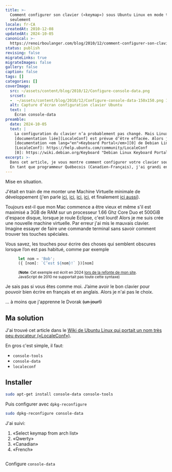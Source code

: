 ```yaml
---
title: >-
  Comment configurer son clavier («keymap») sous Ubuntu Linux en mode terminal
  seulement
locale: fr-CA
createdAt: 2010-12-08
updatedAt: 2024-10-05
canonical: >-
  https://renoirboulanger.com/blog/2010/12/comment-configurer-son-clavier-keymap-sous-ubuntu-linux-en-mode-terminal-seulement/
status: publish
revising: false
migrateLinks: true
migrateImages: false
gallery: false
caption: false
tags: []
categories: []
coverImage:
  src: ~/assets/content/blog/2010/12/Configure-console-data.png
  srcset:
  -  ~/assets/content/blog/2010/12/Configure-console-data-150x150.png 150w
  alt: Capture d’écran configuration clavier Ubuntu
  text: |
    Écran console-data
preamble:
  date: 2024-10-05
  text: |
    La configuration du clavier n’a probablement pas changé. Mais Linux est devenu de plus en plus visuel et la
    [documentation liée][LocaleConf] est prévue d’être effacée. Alors j’ira probablement vers la
    [documentation <em lang="en">Keyboard Portal</em>][0] de Debian Linux.
    [LocaleConf]: https://help.ubuntu.com/community/LocaleConf
    [0]: https://wiki.debian.org/Keyboard "Debian Linux Keyboard Portal"
excerpt: >-
  Dans cet article, je vous montre comment configurer votre clavier sous Linux, spécifiquement pour les besoins des programmeurs québécois ou canadiens-français. Cela inclut la prise en charge des lettres accentuées et des caractères spéciaux essentiels pour la programmation.
  En tant que programmeur Québecois (Canadien-Français), j'ai grandi en apprenant à taper au clavier durant mon adolescence. Cela m'a amené à m'habituer non seulement aux lettres accentuées, une disposition essentielle pour moi lors de chaque moment que je suis devant un clavier.
---
```


Mise en situation.

J'était en train de me monter une Machine Virtuelle minimale de développement (j'en parle [ici](/blog/2010/07/installer-une-machine-virtuelle-linux-roulant-dans-vmware-fusion-sous-mac-os-x/ "Installer une Machine Virtuelle Linux roulant dans VMware Fusion sous Mac OS X"), [ici](/blog/2009/09/une-vm-linux-qui-sert-au-developpement-php-5-3-avec-eclipse-partie-iii/ "Une VM Linux qui sert au développement PHP 5.3 avec Eclipse – partie 3"), [ici](/blog/2009/09/une-vm-linux-qui-sert-au-developpement-php-5-3-avec-eclipse-partie-ii/ "Une VM Linux qui sert au développement PHP 5.3 avec Eclipse – partie 2"), [ici](/blog/2009/09/une-vm-linux-qui-sert-au-developpement-php-5-3-avec-eclipse-partie-i/ "Une VM Linux qui sert au développement PHP 5.3 avec Eclipse – partie I"), et finalement [ici aussi](/blog/2007/11/mon-espace-de-travail/ "Mon espace de travail buntu Linux qui roule et VMWare Server fait rouler la machine de developpement")).

Toujours est-il que mon Mac commence a être vieux et même s'il est maximisé a 3GB de RAM sur un processeur 1.66 Ghz Core Duo et 500GiB d'espace disque, lorsque je roule Eclipse, c'est lourd! Alors je me suis crée une nouvelle machine virtuelle. Par erreur j'ai mis le mauvais clavier. Imagine essayer de faire une commande terminal sans savoir comment trouver tes touches spéciales.

Vous savez, les touches pour écrire des choses qui semblent obscures lorsque l’on est pas habitué, comme par exemple

<!--#TODO-inline-edit-->
<figure>

```js
let nom = 'Bob';
({ [nom]: `C’est ${nom}!` })[nom]
```
  <figcaption>
  <small>

(**Note**: Cet exemple est écrit en 2024 [lors de la refonte de mon site](/blog/2024/10/refonte-majeure-de-mon-site-web). JavaScript de 2010 ne supportait pas toute cette syntaxe)

  </small>
  </figcaption>
</figure>

Je sais pas si vous êtes comme moi. J’aime avoir le bon clavier pour pouvoir bien écrire en français et en anglais. Alors je n'ai pas le choix.

... à moins que j'apprenne le Dvorak <del>(un jour!)</del>

## Ma solution

J'ai trouvé cet article dans le [Wiki de Ubuntu Linux qui portait un nom très peu évocateur («LocaleConf»)](https://help.ubuntu.com/community/LocaleConf "LocaleConf  you need to change the language and keyboard configuration, follow these instructions").

En gros c'est simple, il faut:

*   `console-tools`
*   `console-data`
*   `localeconf`

## Installer

```sh
sudo apt-get install console-data console-tools
```

Puis configurer avec `dpkg-reconfigure`

```sh
sudo dpkg-reconfigure console-data
```

J'ai suivi:

1.  «Select keymap from arch list»
2.  «Qwerty»
3.  «Canadian»
4.  «French»


<div style="overflow:hidden;clear:both;" class="thumbnails gallery flex flex-row flex-wrap">

<app-image class="w-1/3" src="~/assets/content/blog/2010/12/Configure-console-data.png" data-smaller-src="~/assets/content/blog/2010/12/Configure-console-data-150x150.png" alt="Console text base user interface" figcaption=" ">

Configure `console-data`

</app-image>
<app-image class="w-1/3" src="~/assets/content/blog/2010/12/Configure_console-data_Keyboard_variant_french.png" data-smaller-src="~/assets/content/blog/2010/12/Configure_console-data_Keyboard_variant_french-150x150.png" alt="Console text base user interface" figcaption=" ">

</app-image>
<app-image class="w-1/3" src="~/assets/content/blog/2010/12/Configure_console-data_specify_layout_family.png" data-smaller-src="~/assets/content/blog/2010/12/Configure_console-data_specify_layout_family-150x150.png" alt="Console text base user interface" figcaption=" ">

</app-image>
<app-image class="w-1/3" src="~/assets/content/blog/2010/12/Configuring_console-data_Keyboard_layout_Canadian.png" data-smaller-src="~/assets/content/blog/2010/12/Configuring_console-data_Keyboard_layout_Canadian-150x150.png" alt="Console text base user interface" figcaption=" ">

</app-image>
</div>

